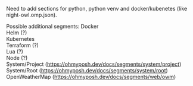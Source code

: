 Need to add sections for python, python venv and docker/kubenetes (like night-owl.omp.json).

Possible additional segments:
Docker  
Helm (?)  
Kubernetes  
Terraform (?)  
Lua (?)  
Node (?)  
System/Project (https://ohmyposh.dev/docs/segments/system/project)  
System/Root (https://ohmyposh.dev/docs/segments/system/root)  
OpenWeatherMap (https://ohmyposh.dev/docs/segments/web/owm)  
